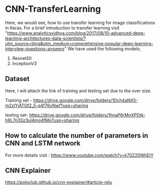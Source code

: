 # CNN-TransferLearning
Here, we would see, how to use transfer learning for image classifications in Keras. For a brief introduction to transfer learning visit "https://www.analyticsvidhya.com/blog/2017/08/10-advanced-deep-learning-architectures-data-scientists/?utm_source=blog&utm_medium=comprehensive-popular-deep-learning-interview-questions-answers"
We have used the following models;
1. Resnet50
2. InceptionV3

## Dataset
Here, I will attach the link of training and testing set due to the over size.

Training set - https://drive.google.com/drive/folders/1Dch4aNX5-m2zIYiATGf2_5-q4f76yNwf?usp=sharing 

testing set- https://drive.google.com/drive/folders/1hnaP6rMnXPDtk-h9L7n3Sz3ul4mg4fMo?usp=sharing

## How to calculate the number of parameters in CNN and LSTM network 
For more details visit : https://www.youtube.com/watch?v=k70Z20WhEIY

## CNN Explainer
https://poloclub.github.io/cnn-explainer/#article-relu
